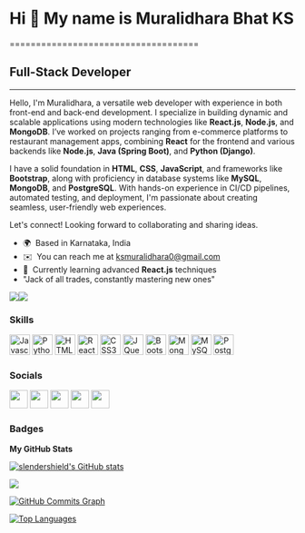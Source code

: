 # Hi 👋 My name is Muralidhara Bhat KS  
====================================  
## Full-Stack Developer  
-----------------------------

Hello, I'm Muralidhara, a versatile web developer with experience in both front-end and back-end development. I specialize in building dynamic and scalable applications using modern technologies like **React.js**, **Node.js**, and **MongoDB**. I’ve worked on projects ranging from e-commerce platforms to restaurant management apps, combining **React** for the frontend and various backends like **Node.js**, **Java (Spring Boot)**, and **Python (Django)**.

I have a solid foundation in **HTML**, **CSS**, **JavaScript**, and frameworks like **Bootstrap**, along with proficiency in database systems like **MySQL**, **MongoDB**, and **PostgreSQL**. With hands-on experience in CI/CD pipelines, automated testing, and deployment, I'm passionate about creating seamless, user-friendly web experiences.

Let's connect! Looking forward to collaborating and sharing ideas.

* 🌍  Based in Karnataka, India  
* ✉️  You can reach me at [ksmuralidhara0@gmail.com](mailto:ksmuralidhara0@gmail.com)  
* 🧠  Currently learning advanced **React.js** techniques  
* "Jack of all trades, constantly mastering new ones"

<a href="https://www.twitter.com/myself_MDB" target="_blank" rel="noreferrer">
  <img src="https://img.shields.io/twitter/follow/myself_MDB?logo=twitter&style=for-the-badge&color=22c55e&labelColor=171717"
/></a><a href="https://www.github.com/slendershield" target="_blank" rel="noreferrer"><img
src="https://img.shields.io/github/followers/slendershield?logo=github&style=for-the-badge&color=22c55e&labelColor=171717" /></a>

### Skills

<p align="left">
<a href="https://developer.mozilla.org/en-US/docs/Web/JavaScript" target="_blank" rel="noreferrer"><img src="https://raw.githubusercontent.com/danielcranney/readme-generator/main/public/icons/skills/javascript-colored.svg" width="36" height="36" alt="Javascript" /></a>
<a href="https://www.python.org/" target="_blank" rel="noreferrer"><img src="https://raw.githubusercontent.com/danielcranney/readme-generator/main/public/icons/skills/python-colored.svg" width="36" height="36" alt="Python" /></a>
<a href="https://developer.mozilla.org/en-US/docs/Glossary/HTML5" target="_blank" rel="noreferrer"><img src="https://raw.githubusercontent.com/danielcranney/readme-generator/main/public/icons/skills/html5-colored.svg" width="36" height="36" alt="HTML5" /></a>
<a href="https://reactjs.org/" target="_blank" rel="noreferrer"><img src="https://raw.githubusercontent.com/danielcranney/readme-generator/main/public/icons/skills/react-colored.svg" width="36" height="36" alt="React" /></a>
<a href="https://www.w3.org/TR/CSS/#css" target="_blank" rel="noreferrer"><img src="https://raw.githubusercontent.com/danielcranney/readme-generator/main/public/icons/skills/css3-colored.svg" width="36" height="36" alt="CSS3" /></a>
<a href="https://jquery.com/" target="_blank" rel="noreferrer"><img src="https://raw.githubusercontent.com/danielcranney/readme-generator/main/public/icons/skills/jquery-colored.svg" width="36" height="36" alt="JQuery" /></a>
<a href="https://getbootstrap.com/" target="_blank" rel="noreferrer"><img src="https://raw.githubusercontent.com/danielcranney/readme-generator/main/public/icons/skills/bootstrap-colored.svg" width="36" height="36" alt="Bootstrap" /></a>
<a href="https://www.mongodb.com/" target="_blank" rel="noreferrer"><img src="https://raw.githubusercontent.com/danielcranney/readme-generator/main/public/icons/skills/mongodb-colored.svg" width="36" height="36" alt="MongoDB" /></a>
<a href="https://www.mysql.com/" target="_blank" rel="noreferrer"><img src="https://raw.githubusercontent.com/danielcranney/readme-generator/main/public/icons/skills/mysql-colored.svg" width="36" height="36" alt="MySQL" /></a>
<a href="https://www.postgresql.org/" target="_blank" rel="noreferrer"><img src="https://raw.githubusercontent.com/danielcranney/readme-generator/main/public/icons/skills/postgresql-colored.svg" width="36" height="36" alt="PostgreSQL" /></a>
</p>


### Socials

<a href="https://discord.com/users/slendershield" target="_blank" rel="noreferrer"><img src="https://raw.githubusercontent.com/danielcranney/readme-generator/main/public/icons/socials/discord.svg" width="32" height="32" /></a> 
<a href="https://www.github.com/slendershield" target="_blank" rel="noreferrer"><img src="https://raw.githubusercontent.com/danielcranney/readme-generator/main/public/icons/socials/github-dark.svg" width="32" height="32" /></a> 
<a href="http://www.instagram.com/i_mdb_9.8" target="_blank" rel="noreferrer"><img src="https://raw.githubusercontent.com/danielcranney/readme-generator/main/public/icons/socials/instagram.svg" width="32" height="32" /></a> 
<a href="https://www.linkedin.com/in/ksmuralidhara0" target="_blank" rel="noreferrer"><img src="https://raw.githubusercontent.com/danielcranney/readme-generator/main/public/icons/socials/linkedin.svg" width="32" height="32" /></a> 
<a href="https://www.twitter.com/myself_MDB" target="_blank" rel="noreferrer"><img src="https://raw.githubusercontent.com/danielcranney/readme-generator/main/public/icons/socials/twitter.svg" width="32" height="32" /></a></p>

### Badges

<b>My GitHub Stats</b>

<a href="http://www.github.com/slendershield"><img src="https://github-readme-stats.vercel.app/api?username=slendershield&show_icons=true&hide=&count_private=true&title_color=0891b2&text_color=3382ed&icon_color=22c55e&bg_color=171717&hide_border=true&show_icons=true" alt="slendershield's GitHub stats" /></a>

<a href="http://www.github.com/slendershield"><img src="https://github-readme-streak-stats.herokuapp.com/?user=slendershield&stroke=3382ed&background=171717&ring=0891b2&fire=0891b2&currStreakNum=3382ed&currStreakLabel=0891b2&sideNums=3382ed&sideLabels=3382ed&dates=3382ed&hide_border=true" /></a>

<a href="http://www.github.com/slendershield"><img src="https://activity-graph.herokuapp.com/graph?username=slendershield&bg_color=171717&color=3382ed&line=22c55e&point=3382ed&area_color=171717&area=true&hide_border=true&custom_title=GitHub%20Commits%20Graph" alt="GitHub Commits Graph" /></a>

<a href="https://github.com/slendershield" align="left"><img src="https://github-readme-stats.vercel.app/api/top-langs/?username=slendershield&langs_count=10&title_color=0891b2&text_color=3382ed&icon_color=22c55e&bg_color=171717&hide_border=true&locale=en&custom_title=Top%20%Languages" alt="Top Languages" /></a>
